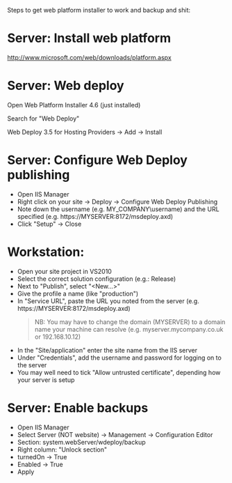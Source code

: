 Steps to get web platform installer to work and backup and shit:

Server: Install web platform
===

http://www.microsoft.com/web/downloads/platform.aspx

Server: Web deploy
===

Open Web Platform Installer 4.6 (just installed)

Search for "Web Deploy"

Web Deploy 3.5 for Hosting Providers -> Add -> Install

Server: Configure Web Deploy publishing
===

- Open IIS Manager
- Right click on your site -> Deploy -> Configure Web Deploy Publishing
- Note down the username (e.g. MY_COMPANY\username) and the URL specified (e.g. https://MYSERVER:8172/msdeploy.axd)
- Click "Setup" -> Close

Workstation: 
===

- Open your site project in VS2010
- Select the correct solution configuration (e.g.: Release)
- Next to "Publish", select "<New...>"
- Give the profile a name (like "production")
- In "Service URL", paste the URL you noted from the server (e.g. https://MYSERVER:8172/msdeploy.axd)
  > NB: You may have to change the domain (MYSERVER) to a domain name your machine can resolve (e.g. myserver.mycompany.co.uk or 192.168.10.12)
- In the "Site/application" enter the site name from the IIS server
- Under "Credentials", add the username and password for logging on to the server
- You may well need to tick "Allow untrusted certificate", depending how your server is setup

Server: Enable backups
===

- Open IIS Manager
- Select Server (NOT website) -> Management -> Configuration Editor
- Section: system.webServer/wdeploy/backup
- Right column: "Unlock section"
- turnedOn -> True
- Enabled -> True
- Apply
